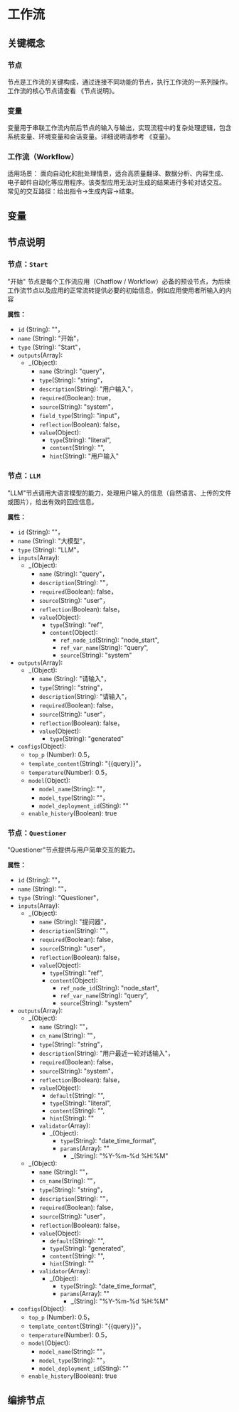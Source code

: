 # 工作流
## 关键概念
### 节点
节点是工作流的关键构成，通过连接不同功能的节点，执行工作流的一系列操作。
工作流的核心节点请查看 《节点说明》。
### 变量
变量用于串联工作流内前后节点的输入与输出，实现流程中的复杂处理逻辑，包含系统变量、环境变量和会话变量。详细说明请参考 《变量》。
### 工作流（Workflow）
适用场景：
面向自动化和批处理情景，适合高质量翻译、数据分析、内容生成、电子邮件自动化等应用程序。该类型应用无法对生成的结果进行多轮对话交互。
常见的交互路径：给出指令->生成内容->结束。
## 变量

## 节点说明
### 节点：`Start`

"开始" 节点是每个工作流应用（Chatflow / Workflow）必备的预设节点，为后续工作流节点以及应用的正常流转提供必要的初始信息，例如应用使用者所输入的内容

**属性：**

- `id` (String): ""，
- `name` (String): "开始"，
- `type` (String): "Start"，
- `outputs`(Array):
  -  _(Object):
     -  `name` (String): "query"，
     -  `type`(String): "string"，
     -  `description`(String): "用户输入"，
     -  `required`(Boolean): true，
     -  `source`(String): "system"，
     -  `field_type`(String): "input"，
     -  `reflection`(Boolean): false，
     -  `value`(Object):
        - `type`(String): "literal",
        - `content`(String): "",
        - `hint`(String): "用户输入"
  
### 节点：`LLM`

"LLM"节点调用大语言模型的能力，处理用户输入的信息（自然语言、上传的文件或图片），给出有效的回应信息。

**属性：**

- `id` (String): ""，
- `name` (String): "大模型"，
- `type` (String): "LLM"，
- `inputs`(Array):
  -  _(Object):
     -  `name` (String): "query"，
     -  `description`(String): ""，
     -  `required`(Boolean): false，
     -  `source`(String): "user"，
     -  `reflection`(Boolean): false，
     -  `value`(Object):
        - `type`(String): "ref",
        - `content`(Object):
           - `ref_node_id`(String): "node_start",
           - `ref_var_name`(String): "query",
           - `source`(String): "system"
- `outputs`(Array):
  -  _(Object):
     -  `name` (String): "请输入"，
     -  `type`(String): "string"，
     -  `description`(String): "请输入"，
     -  `required`(Boolean): false，
     -  `source`(String): "user"，
     -  `reflection`(Boolean): false，
     -  `value`(Object):
        - `type`(String): "generated"
- `configs`(Object):
  -  `top_p` (Number): 0.5，
  -  `template_content`(String): "{{query}}"，
  -  `temperature`(Number): 0.5，
  -  `model`(Object): 
     -  `model_name`(String): ""，
     -  `model_type`(String): ""，
     -  `model_deployment_id`(Sting): ""
  - `enable_history`(Boolean): true

### 节点：`Questioner`

"Questioner"节点提供与用户简单交互的能力。

**属性：**

- `id` (String): ""，
- `name` (String): ""，
- `type` (String): "Questioner"，
- `inputs`(Array):
  -  _(Object):
     -  `name` (String): "提问器"，
     -  `description`(String): ""，
     -  `required`(Boolean): false，
     -  `source`(String): "user"，
     -  `reflection`(Boolean): false，
     -  `value`(Object):
        - `type`(String): "ref",
        - `content`(Object):
           - `ref_node_id`(String): "node_start",
           - `ref_var_name`(String): "query",
           - `source`(String): "system"
- `outputs`(Array):
  -  _(Object):
     -  `name` (String): ""，
     -  `cn_name`(String): ""，
     -  `type`(String): "string"，
     -  `description`(String): "用户最近一轮对话输入"，
     -  `required`(Boolean): false，
     -  `source`(String): "system"，
     -  `reflection`(Boolean): false，
     -  `value`(Object):
        - `default`(String): "",
        - `type`(String): "literal",
        - `content`(String): "",
        - `hint`(String): ""
     -  `validator`(Array):
        -  _(Object):
           -  `type`(String): "date_time_format",
           -  `params`(Array): ""
              -  _(String): "%Y-%m-%d %H:%M"
  -  _(Object):
     -  `name` (String): ""，
     -  `cn_name`(String): ""，
     -  `type`(String): "string"，
     -  `description`(String): ""，
     -  `required`(Boolean): false，
     -  `source`(String): "user"，
     -  `reflection`(Boolean): false，
     -  `value`(Object):
        - `default`(String): "",
        - `type`(String): "generated",
        - `content`(String): "",
        - `hint`(String): ""
     -  `validator`(Array):
        -  _(Object):
           -  `type`(String): "date_time_format",
           -  `params`(Array): ""
              -  _(String): "%Y-%m-%d %H:%M" 
- `configs`(Object):
  -  `top_p` (Number): 0.5，
  -  `template_content`(String): "{{query}}"，
  -  `temperature`(Number): 0.5，
  -  `model`(Object): 
     -  `model_name`(String): ""，
     -  `model_type`(String): ""，
     -  `model_deployment_id`(Sting): ""
  - `enable_history`(Boolean): true

## 编排节点
